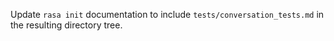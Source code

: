 Update `rasa init` documentation to include `tests/conversation_tests.md`
in the resulting directory tree.
